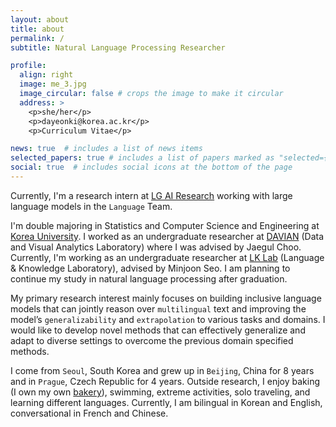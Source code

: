 ```yaml
---
layout: about
title: about
permalink: /
subtitle: Natural Language Processing Researcher

profile:
  align: right
  image: me_3.jpg
  image_circular: false # crops the image to make it circular
  address: >
    <p>she/her</p>
    <p>dayeonki@korea.ac.kr</p>
    <p>Curriculum Vitae</p>

news: true  # includes a list of news items
selected_papers: true # includes a list of papers marked as "selected={true}"
social: true  # includes social icons at the bottom of the page
---
```


Currently, I'm a research intern at [LG AI Research](https://www.lgresearch.ai/kor/) working with large language models in the `Language` Team.

I'm double majoring in Statistics and Computer Science and Engineering at [Korea University](https://stat.korea.edu/stat_en/index.do). I worked as an undergraduate researcher at [DAVIAN](http://davian.kaist.ac.kr/research/visualization.html) (Data and Visual Analytics Laboratory) where I was advised by Jaegul Choo. Currently, I'm working as an undergraduate researcher at [LK Lab](https://lklab.kaist.ac.kr/) (Language & Knowledge Laboratory), advised by Minjoon Seo. I am planning to continue my study in natural language processing after graduation.

My primary research interest mainly focuses on building inclusive language models that can jointly reason over `multilingual` text and improving the model’s `generalizability` and `extrapolation` to various tasks and domains. I would like to develop novel methods that can effectively generalize and adapt to diverse settings to overcome the previous domain specified methods.

I come from `Seoul`, South Korea and grew up in `Beijing`, China for 8 years and in `Prague`, Czech Republic for 4 years. Outside research, I enjoy baking (I own my own [bakery](https://smartstore.naver.com/kkma_bakery)), swimming, extreme activities, solo traveling, and learning different languages. Currently, I am bilingual in Korean and English, conversational in French and Chinese.


